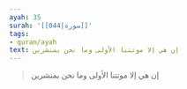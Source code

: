```yaml
---
ayah: 35
surah: '[[044|سورة]]'
tags:
- quran/ayah
text: إن هي إلا موتتنا الأولى وما نحن بمنشرين
---
```

> إن هي إلا موتتنا الأولى وما نحن بمنشرين
